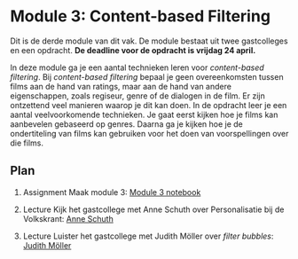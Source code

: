# Module 3: Content-based Filtering

Dit is de derde module van dit vak. De module bestaat uit twee gastcolleges en een opdracht. **De deadline voor de opdracht is vrijdag 24 april.**

In deze module ga je een aantal technieken leren voor *content-based filtering*. Bij *content-based filtering* bepaal je geen overeenkomsten tussen films aan de hand van ratings, maar aan de hand van andere eigenschappen, zoals regiseur, genre of de dialogen in de film. Er zijn ontzettend veel manieren waarop je dit kan doen. In de opdracht leer je een aantal veelvoorkomende technieken. Je gaat eerst kijken hoe je films kan aanbevelen gebaseerd op genres. Daarna ga je kijken hoe je de ondertiteling van films kan gebruiken voor het doen van voorspellingen over die films.

## Plan

1. <span class="badge badge-primary">Assignment</span> Maak module 3: [Module 3 notebook](/content-based-filtering/assignment)

2. <span class="badge badge-primary">Lecture</span> Kijk het gastcollege met Anne Schuth over Personalisatie bij de Volkskrant: [Anne Schuth](/lectures/anne-schuth)

3. <span class="badge badge-primary">Lecture</span> Luister het gastcollege met Judith Möller over *filter bubbles*: [Judith Möller](/lectures/judith-moeller)
